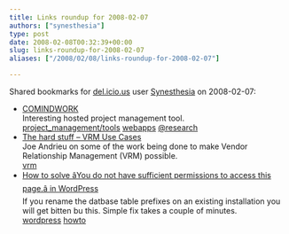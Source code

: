 ```yaml
---
title: Links roundup for 2008-02-07
authors: ["synesthesia"]
type: post
date: 2008-02-08T00:32:39+00:00
slug: links-roundup-for-2008-02-07 
aliases: ["/2008/02/08/links-roundup-for-2008-02-07"]

---
```

Shared bookmarks for [del.icio.us][1] user [Synesthesia][2] on 2008-02-07:

  * [COMINDWORK][3]  
    Interesting hosted project management tool.  
    [project_management/tools][4] [webapps][5] [@research][6] 
  * [The hard stuff &#8211; VRM Use Cases][7]  
    Joe Andrieu on some of the work being done to make Vendor Relationship Management (VRM) possible.   
    [vrm][8] 
  * [How to solve &acirc;You do not have sufficient permissions to access this page.&acirc; in WordPress][9]  
    If you rename the datbase table prefixes on an existing installation you will get bitten bu this. Simple fix takes a couple of minutes.   
    [wordpress][10] [howto][11]

 [1]: https://del.icio.us/
 [2]: https://del.icio.us/synesthesia
 [3]: https://www.comindwork.com/
 [4]: https://del.icio.us/synesthesia/project_management%2Ftools
 [5]: https://del.icio.us/synesthesia/webapps
 [6]: https://del.icio.us/synesthesia/%40research
 [7]: https://blog.joeandrieu.com/2007/12/11/the-hard-stuff-vrm-use-cases
 [8]: https://del.icio.us/synesthesia/vrm
 [9]: https://beconfused.com/blog/2007/08/28/how-to-solve-you-do-not-have-sufficient-permissions-to-access-this-page-in-wordpress
 [10]: https://del.icio.us/synesthesia/wordpress
 [11]: https://del.icio.us/synesthesia/howto